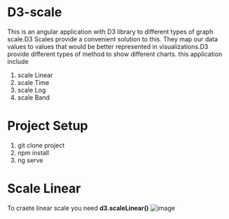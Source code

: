 # D3-scale
This is an angular application with D3 library to different types of graph scale.D3 Scales provide a convenient solution to this. They map our data values to values that would be better represented in visualizations.D3 provide different types of method to show different charts.
this application include 
1. scale Linear
2. scale Time
3. scale Log
4. scale Band

# Project Setup
1. git clone project
2. npm install
3. ng serve

# Scale Linear
 To craete linear scale you need **d3.scaleLinear()** 
 ![image](https://user-images.githubusercontent.com/25982054/124363163-54542c00-dc57-11eb-989b-f6e952865e92.png)

 

